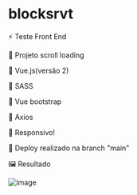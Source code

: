 # blocksrvt

⚡ Teste Front End

📃 Projeto scroll loading

📃 Vue.js(versão 2) 

📃 SASS 

📃 Vue bootstrap

📃 Axios

📃 Responsivo!

📃 Deploy realizado na branch "main"

🖼️ Resultado

![image](https://github.com/JonyAlan/blocksrvt/assets/34633476/ac5f82e6-c463-49ae-b90b-f6089ab62120)
